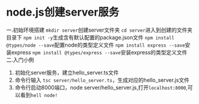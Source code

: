 # node.js创建server服务
一.初始环境搭建
`mkdir server`创建server文件夹
`cd server`进入到创建的文件夹目录下
`npm init -y`生成含有默认配置的package.json文件
`npm install @types/node --save`配置node的类型定义文件
`npm install express --save`安装express
`npm install @types/express --save`安装express的类型定义文件
二.入门小例
1. 初始化server服务，建立hello_server.ts文件
2. 命令行输入 `tsc server/hello_server.ts`，生成对应的hello_server.js文件
3. 命令行启动8000端口，node server/hello_server.js,打开`localhost:8000`,可以看到`hell node!`
